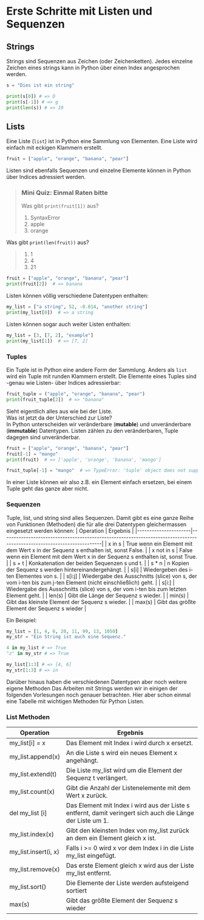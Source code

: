 # Erste Schritte mit Listen und Sequenzen

## Strings
Strings sind Sequenzen aus Zeichen (oder Zeichenketten). Jedes einzelne
Zeichen eines strings kann in Python über einen Index angesprochen werden.

```python 
s = "Dies ist ein string"

print(s[0]) # => D
print(s[-1]) # => g
print(len(s)) # => 19
```
## Lists
Eine Liste (`list`) ist in Python eine Sammlung von Elementen.
Eine Liste wird einfach mit eckigen Klammern erstellt.
```python 
fruit = ["apple", "orange", "banana", "pear"]
```
Listen sind ebenfalls Sequenzen und einzelne Elemente können in Python
über Indices adressiert werden.

> ### Mini Quiz: Einmal Raten bitte
> Was gibt `print(fruit[1])` aus?  
> 1) SyntaxError  
> 2) apple  
> 3) orange  
>  
Was gibt `print(len(fruit))` aus?  
> 1) 1  
> 2) 4  
> 3) 21  

```python 
fruit = ["apple", "orange", "banana", "pear"]
print(fruit[2])  # => banana
```
Listen können völlig verschiedene Datentypen enthalten:
```python 
my_list = ["a string", 52, -0.014, "another string"]
print(my_list[0])  # => a string
```
Listen können sogar auch weiter Listen enthalten:
```python 
my_list = [3, [7, 2], "example"]
print(my_list[1])  # => [7, 2]
```
### Tuples
Ein Tuple ist in Python eine andere Form der Sammlung. Anders als `list`
wird ein Tuple mit runden Klammern erstellt. Die Elemente eines Tuples sind -genau wie Listen-
über Indices adressierbar:

```python 
fruit_tuple = ("apple", "orange", "banana", "pear")
print(fruit_tuple[2])  # => "banana"
```
Sieht eigentlich alles aus wie bei der Liste.  
Was ist jetzt da der Unterschied zur Liste?  
In Python unterscheiden wir veränderbare (**mutable**) und unveränderbare
(**immutable**) Datentypen. Listen zählen zu den veränderbaren, Tuple dagegen
sind unveränderbar.

```python 
fruit = ["apple", "orange", "banana", "pear"]
fruit[-1] = "mango"
print(fruit)  # => ['apple', 'orange', 'banana', 'mango']

fruit_tuple[-1] = "mango"  # => TypeError: 'tuple' object does not support item assignment
```
In einer Liste können wir also z.B. ein Element einfach ersetzen, bei 
einem Tuple geht das ganze aber nicht.

### Sequenzen
Tuple, list, und string sind alles Sequenzen. Damit gibt es eine ganze
Reihe von Funktionen (Methoden) die für alle drei Datentypen gleichermassen
eingesetzt werden können:
|     Operation        |     Ergebnis                                                                                                          |
|----------------------|-----------------------------------------------------------------------------------------------------------------------|
|     x in s           |     True wenn ein Element mit dem   Wert x in der Sequenz s enthalten ist, sonst False.                               |
|     x not in   s     |     False   wenn ein Element mit dem Wert x in der Sequenz s enthalten ist, sonst True.                               |
|     s + t            |     Konkatenation der beiden   Sequenzen s und t.                                                                     |
|     s * n            |     n Kopien der Sequenz s werden hintereinandergehängt.                                                              |
|     s[i]             |     Wiedergeben des i-ten Elementes   von s.                                                                          |
|     s[i:j]           |     Wiedergabe des Ausschnitts   (slice) von s, der vom i-ten bis zum j-ten Element (nicht einschließlich)   geht.    |
|     s[i:]            |     Wiedergabe des Ausschnitts   (slice) von s, der vom i-ten bis zum letzten Element geht.                           |
|     len(s)           |     Gibt die Länge der Sequenz s   wieder.                                                                            |
|     min(s)           |     Gibt das kleinste Element der   Sequenz s wieder.                                                                 |
|     max(s)           |     Gibt das größte Element der   Sequenz s wieder                                                                    |

Ein Beispiel:
```python 
my_list = [1, 4, 6, 20, 11, 99, 13, 1050]
my_str = "Ein String ist auch eine Sequenz."

4 in my_list # => True
"z" in my_str # => True

my_list[1:3] # => [4, 6]
my_str[1:3] # => in
```
Darüber hinaus haben die verschiedenen Datentypen aber noch weitere eigene Methoden
Das Arbeiten mit Strings werden wir in einigen der folgenden Vorlesungen noch
genauer betrachten. Hier aber schon einmal eine Tabelle mit wichtigen Methoden
für Python Listen.

### List Methoden

|     Operation                  |     Ergebnis                                                                                                          |
|--------------------------------|-----------------------------------------------------------------------------------------------------------------------|
|     my_list[i]   = x           |     Das Element mit Index i wird   durch x ersetzt.                                                                   |
|     my_list.append(x)          |     An die Liste s wird ein neues   Element x angehängt.                                                              |
|     my_list.extend(t)          |     Die Liste my_list   wird um die Element der Sequenz t verlängert.                                                 |
|     my_list.count(x)           |     Gibt die Anzahl der   Listenelemente mit dem Wert x zurück.                                                       |
|     del my_list   [i]          |     Das Element mit Index i wird aus   der Liste s entfernt, damit veringert   sich auch die Länge der Liste um 1.    |
|     my_list.index(x)           |     Gibt den kleinsten Index von my_list   zurück an dem ein Element gleich x ist.                                    |
|     my_list.insert(i,   x)     |     Falls i >= 0 wird x vor dem   Index i in die Liste my_list eingefügt.                                             |
|     my_list.remove(x)          |     Das erste Element gleich x wird   aus der Liste my_list entfernt.                                                 |
|     my_list.sort()             |     Die Elemente der Liste werden   aufsteigend sortiert                                                              |
|     max(s)                     |     Gibt das größte Element der   Sequenz s wieder                                                                    |


